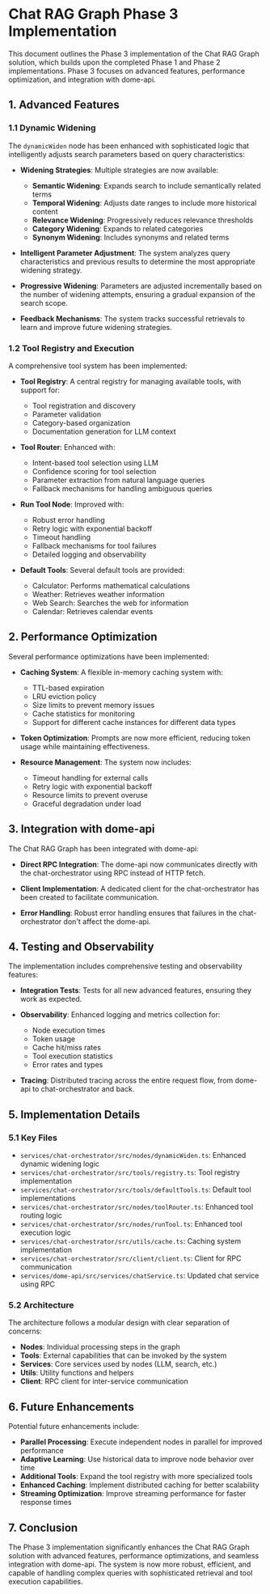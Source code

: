 # Chat RAG Graph Phase 3 Implementation

This document outlines the Phase 3 implementation of the Chat RAG Graph solution, which builds upon the completed Phase 1 and Phase 2 implementations. Phase 3 focuses on advanced features, performance optimization, and integration with dome-api.

## 1. Advanced Features

### 1.1 Dynamic Widening

The `dynamicWiden` node has been enhanced with sophisticated logic that intelligently adjusts search parameters based on query characteristics:

- **Widening Strategies**: Multiple strategies are now available:
  - **Semantic Widening**: Expands search to include semantically related terms
  - **Temporal Widening**: Adjusts date ranges to include more historical content
  - **Relevance Widening**: Progressively reduces relevance thresholds
  - **Category Widening**: Expands to related categories
  - **Synonym Widening**: Includes synonyms and related terms

- **Intelligent Parameter Adjustment**: The system analyzes query characteristics and previous results to determine the most appropriate widening strategy.

- **Progressive Widening**: Parameters are adjusted incrementally based on the number of widening attempts, ensuring a gradual expansion of the search scope.

- **Feedback Mechanisms**: The system tracks successful retrievals to learn and improve future widening strategies.

### 1.2 Tool Registry and Execution

A comprehensive tool system has been implemented:

- **Tool Registry**: A central registry for managing available tools, with support for:
  - Tool registration and discovery
  - Parameter validation
  - Category-based organization
  - Documentation generation for LLM context

- **Tool Router**: Enhanced with:
  - Intent-based tool selection using LLM
  - Confidence scoring for tool selection
  - Parameter extraction from natural language queries
  - Fallback mechanisms for handling ambiguous queries

- **Run Tool Node**: Improved with:
  - Robust error handling
  - Retry logic with exponential backoff
  - Timeout handling
  - Fallback mechanisms for tool failures
  - Detailed logging and observability

- **Default Tools**: Several default tools are provided:
  - Calculator: Performs mathematical calculations
  - Weather: Retrieves weather information
  - Web Search: Searches the web for information
  - Calendar: Retrieves calendar events

## 2. Performance Optimization

Several performance optimizations have been implemented:

- **Caching System**: A flexible in-memory caching system with:
  - TTL-based expiration
  - LRU eviction policy
  - Size limits to prevent memory issues
  - Cache statistics for monitoring
  - Support for different cache instances for different data types

- **Token Optimization**: Prompts are now more efficient, reducing token usage while maintaining effectiveness.

- **Resource Management**: The system now includes:
  - Timeout handling for external calls
  - Retry logic with exponential backoff
  - Resource limits to prevent overuse
  - Graceful degradation under load

## 3. Integration with dome-api

The Chat RAG Graph has been integrated with dome-api:

- **Direct RPC Integration**: The dome-api now communicates directly with the chat-orchestrator using RPC instead of HTTP fetch.

- **Client Implementation**: A dedicated client for the chat-orchestrator has been created to facilitate communication.

- **Error Handling**: Robust error handling ensures that failures in the chat-orchestrator don't affect the dome-api.

## 4. Testing and Observability

The implementation includes comprehensive testing and observability features:

- **Integration Tests**: Tests for all new advanced features, ensuring they work as expected.

- **Observability**: Enhanced logging and metrics collection for:
  - Node execution times
  - Token usage
  - Cache hit/miss rates
  - Tool execution statistics
  - Error rates and types

- **Tracing**: Distributed tracing across the entire request flow, from dome-api to chat-orchestrator and back.

## 5. Implementation Details

### 5.1 Key Files

- `services/chat-orchestrator/src/nodes/dynamicWiden.ts`: Enhanced dynamic widening logic
- `services/chat-orchestrator/src/tools/registry.ts`: Tool registry implementation
- `services/chat-orchestrator/src/tools/defaultTools.ts`: Default tool implementations
- `services/chat-orchestrator/src/nodes/toolRouter.ts`: Enhanced tool routing logic
- `services/chat-orchestrator/src/nodes/runTool.ts`: Enhanced tool execution logic
- `services/chat-orchestrator/src/utils/cache.ts`: Caching system implementation
- `services/chat-orchestrator/src/client/client.ts`: Client for RPC communication
- `services/dome-api/src/services/chatService.ts`: Updated chat service using RPC

### 5.2 Architecture

The architecture follows a modular design with clear separation of concerns:

- **Nodes**: Individual processing steps in the graph
- **Tools**: External capabilities that can be invoked by the system
- **Services**: Core services used by nodes (LLM, search, etc.)
- **Utils**: Utility functions and helpers
- **Client**: RPC client for inter-service communication

## 6. Future Enhancements

Potential future enhancements include:

- **Parallel Processing**: Execute independent nodes in parallel for improved performance
- **Adaptive Learning**: Use historical data to improve node behavior over time
- **Additional Tools**: Expand the tool registry with more specialized tools
- **Enhanced Caching**: Implement distributed caching for better scalability
- **Streaming Optimization**: Improve streaming performance for faster response times

## 7. Conclusion

The Phase 3 implementation significantly enhances the Chat RAG Graph solution with advanced features, performance optimizations, and seamless integration with dome-api. The system is now more robust, efficient, and capable of handling complex queries with sophisticated retrieval and tool execution capabilities.